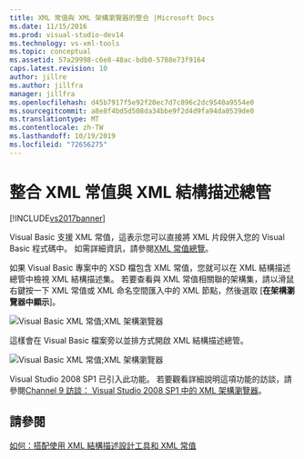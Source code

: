 ```yaml
---
title: XML 常值與 XML 架構瀏覽器的整合 |Microsoft Docs
ms.date: 11/15/2016
ms.prod: visual-studio-dev14
ms.technology: vs-xml-tools
ms.topic: conceptual
ms.assetid: 57a29998-c6e8-48ac-bdb0-5788e73f9164
caps.latest.revision: 10
author: jillre
ms.author: jillfra
manager: jillfra
ms.openlocfilehash: d45b7917f5e92f20ec7d7c896c2dc9540a9554e0
ms.sourcegitcommit: a8e8f4bd5d508da34bbe9f2d4d9fa94da0539de0
ms.translationtype: MT
ms.contentlocale: zh-TW
ms.lasthandoff: 10/19/2019
ms.locfileid: "72656275"
---
```

# <a name="integration-of-xml-literals-with-xml-schema-explorer"></a>整合 XML 常值與 XML 結構描述總管
[!INCLUDE[vs2017banner](../includes/vs2017banner.md)]

Visual Basic 支援 XML 常值，這表示您可以直接將 XML 片段併入您的 Visual Basic 程式碼中。 如需詳細資訊，請參閱[XML 常值總覽](http://go.microsoft.com/fwlink/?LinkId=140325)。

 如果 Visual Basic 專案中的 XSD 檔包含 XML 常值，您就可以在 XML 結構描述總管中檢視 XML 結構描述集。 若要查看與 XML 常值相關聯的架構集，請以滑鼠右鍵按一下 XML 常值或 XML 命名空間匯入中的 XML 節點，然後選取 [**在架構瀏覽器中顯示**]。

 ![Visual Basic XML 常值;XML 架構瀏覽器](../xml-tools/media/vbxmlliteralswithxmlschemaexplorer1.gif "VBXMLLiteralsWithXMLSchemaExplorer1")

 這樣會在 Visual Basic 檔案旁以並排方式開啟 XML 結構描述總管。

 ![Visual Basic XML 常值;XML 架構瀏覽器](../xml-tools/media/vbxmlliteralswithxmlschemaexplorer2.gif "VBXMLLiteralsWithXMLSchemaExplorer2")

 Visual Studio 2008 SP1 已引入此功能。 若要觀看詳細說明這項功能的訪談，請參閱[Channel 9 訪談： Visual Studio 2008 SP1 中的 XML 架構瀏覽器](https://channel9.msdn.com/Blogs/funkyonex/XML-Schema-Explorer-in-Visual-Studio-2008-SP1)。

## <a name="see-also"></a>請參閱
 [如何：搭配使用 XML 結構描述設計工具和 XML 常值](../xml-tools/how-to-use-the-xml-schema-designer-with-xml-literals.md)
